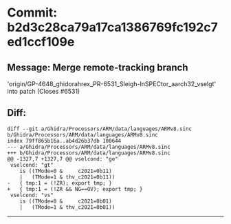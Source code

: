 # Commit: b2d3c28ca79a17ca1386769fc192c7ed1ccf109e
## Message: Merge remote-tracking branch
'origin/GP-4648_ghidorahrex_PR-6531_Sleigh-InSPECtor_aarch32_vselgt'
into patch (Closes #6531)
## Diff:
```
diff --git a/Ghidra/Processors/ARM/data/languages/ARMv8.sinc b/Ghidra/Processors/ARM/data/languages/ARMv8.sinc
index 79ff865b16a..ab4d26b37db 100644
--- a/Ghidra/Processors/ARM/data/languages/ARMv8.sinc
+++ b/Ghidra/Processors/ARM/data/languages/ARMv8.sinc
@@ -1327,7 +1327,7 @@ vselcond: "ge"
 vselcond: "gt"
 	is ((TMode=0 &     c2021=0b11)
 	|   (TMode=1 & thv_c2021=0b11))
-	{ tmp:1 = (!ZR); export tmp; }
+	{ tmp:1 = (!ZR && NG==OV); export tmp; }
 vselcond: "vs"
 	is ((TMode=0 &     c2021=0b01)
 	|   (TMode=1 & thv_c2021=0b01))
```
-----------------------------------
